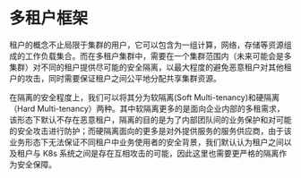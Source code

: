 # 多租户框架

租户的概念不止局限于集群的用户，它可以包含为一组计算，网络，存储等资源组成的工作负载集合。而在多租户集群中，需要在一个集群范围内（未来可能会是多集群）对不同的租户提供尽可能的安全隔离，以最大程度的避免恶意租户对其他租户的攻击，同时需要保证租户之间公平地分配共享集群资源。

在隔离的安全程度上，我们可以将其分为软隔离(Soft Multi-tenancy)和硬隔离（Hard Multi-tenancy）两种。其中软隔离更多的是面向企业内部的多租需求，该形态下默认不存在恶意租户，隔离的目的是为了内部团队间的业务保护和对可能的安全攻击进行防护；而硬隔离面向的更多是对外提供服务的服务供应商，由于该业务形态下无法保证不同租户中业务使用者的安全背景，我们默认认为租户之间以及租户与 K8s 系统之间是存在互相攻击的可能，因此这里也需要更严格的隔离作为安全保障。
